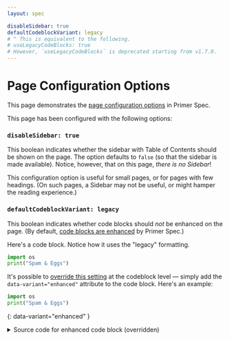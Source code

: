 ```yaml
---
layout: spec

disableSidebar: true
defaultCodeblockVariant: legacy
# ^ This is equivalent to the following.
# useLegacyCodeBlocks: true
# However, `useLegacyCodeBlocks` is deprecated starting from v1.7.0.
---
```


# Page Configuration Options

This page demonstrates the [page configuration options](https://github.com/eecs485staff/primer-spec/blob/develop/docs/USAGE_ADVANCED.md#page-configuration-options) in Primer Spec.

This page has been configured with the following options:

### `disableSidebar: true`

This boolean indicates whether the sidebar with Table of Contents should be shown on the page. The option defaults to `false` (so that the sidebar is made available). Notice, however, that on this page, _there is no Sidebar_!

This configuration option is useful for small pages, or for pages with few headings. (On such pages, a Sidebar may not be useful, or might hamper the reading experience.)

### `defaultCodeblockVariant: legacy`

This boolean indicates whether code blocks should _not_ be enhanced on the page. (By default, [code blocks are enhanced](https://eecs485staff.github.io/primer-spec/demo/enhanced-code-blocks.html) by Primer Spec.)

Here's a code block. Notice how it uses the "legacy" formatting.

```python
import os
print("Spam & Eggs")
```

It's possible to [override this setting](https://eecs485staff.github.io/primer-spec/demo/enhanced-code-blocks.html#single-code-block) at the codeblock level — simply add the `data-variant="enhanced"` attribute to the code block. Here's an example:

<!-- prettier-ignore-start -->
```python
import os
print("Spam & Eggs")
```
{: data-variant="enhanced" }
<!-- prettier-ignore-end -->

<details markdown="1">
  <summary>Source code for enhanced code block (overridden)</summary>
  
  ````markdown
```python
import os
print("Spam & Eggs")
```
{: data-variant="enhanced" }
  ````
</details>
